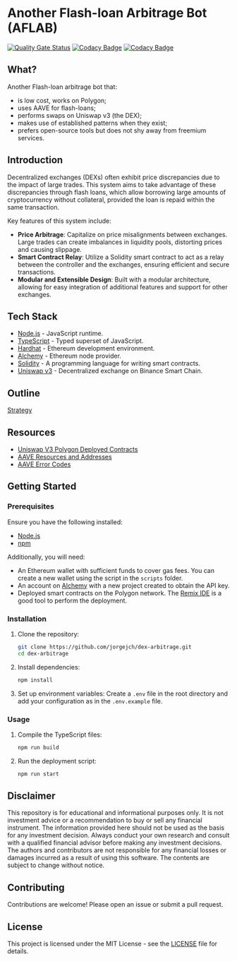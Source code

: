 # Another Flash-loan Arbitrage Bot (AFLAB)

[![Quality Gate Status](https://sonarcloud.io/api/project_badges/measure?project=jorgejch_dex-arbitrage&metric=alert_status)](https://sonarcloud.io/summary/new_code?id=jorgejch_dex-arbitrage) [![Codacy Badge](https://app.codacy.com/project/badge/Grade/7538c6b1bbb44105a7159daa9d70450e)](https://app.codacy.com/gh/jorgejch/dex-arbitrage/dashboard?utm_source=gh&utm_medium=referral&utm_content=&utm_campaign=Badge_grade) [![Codacy Badge](https://app.codacy.com/project/badge/Coverage/7538c6b1bbb44105a7159daa9d70450e)](https://app.codacy.com/gh/jorgejch/dex-arbitrage/dashboard?utm_source=gh&utm_medium=referral&utm_content=&utm_campaign=Badge_coverage)

## What?

Another Flash-loan arbitrage bot that:

- is low cost, works on Polygon;
- uses AAVE for flash-loans;
- performs swaps on Uniswap v3 (the DEX);
- makes use of established patterns when they exist;
- prefers open-source tools but does not shy away from freemium services.

## Introduction

Decentralized exchanges (DEXs) often exhibit price discrepancies due to the impact of large trades. This system aims to
take advantage of these discrepancies through flash loans, which allow borrowing large amounts of cryptocurrency without
collateral, provided the loan is repaid within the same transaction.

Key features of this system include:

- **Price Arbitrage**: Capitalize on price misalignments between exchanges. Large trades can create imbalances in
  liquidity pools, distorting prices and causing slippage.
- **Smart Contract Relay**: Utilize a Solidity smart contract to act as a relay between the controller and the
  exchanges, ensuring efficient and secure transactions.
- **Modular and Extensible Design**: Built with a modular architecture, allowing for easy integration of additional
  features and support for other exchanges.

## Tech Stack

- [Node.js](https://nodejs.org) - JavaScript runtime.
- [TypeScript](https://www.typescriptlang.org) - Typed superset of JavaScript.
- [Hardhat](https://hardhat.org) - Ethereum development environment.
- [Alchemy](https://www.alchemy.com) - Ethereum node provider.
- [Solidity](https://soliditylang.org) - A programming language for writing smart contracts.
- [Uniswap v3](https://app.uniswap.org/) - Decentralized exchange on Binance Smart Chain.

## Outline

[Strategy](STRATEGY.md)

## Resources

- [Uniswap V3 Polygon Deployed Contracts](https://docs.uniswap.org/contracts/v3/reference/deployments/polygon-deployments)
- [AAVE Resources and Addresses](https://aave.com/docs/resources/addresses)
- [AAVE Error Codes](https://github.com/aave/aave-v3-core/blob/master/contracts/protocol/libraries/helpers/Errors.sol)

## Getting Started

### Prerequisites

Ensure you have the following installed:

- [Node.js](https://nodejs.org)
- [npm](https://www.npmjs.com/)

Additionally, you will need:

- An Ethereum wallet with sufficient funds to cover gas fees. You can create a new wallet using the script in the
  `scripts` folder.
- An account on [Alchemy](https://www.alchemy.com/) with a new project created to obtain the API key.
- Deployed smart contracts on the Polygon network. The [Remix IDE](https://remix.ethereum.org/) is a good tool to
  perform the deployment.

### Installation

1. Clone the repository:

    ```sh
    git clone https://github.com/jorgejch/dex-arbitrage.git
    cd dex-arbitrage
    ```

2. Install dependencies:

    ```sh
    npm install
    ```

3. Set up environment variables: Create a `.env` file in the root directory and add your configuration as in the
   `.env.example` file.

### Usage

1. Compile the TypeScript files:

    ```sh
    npm run build
    ```

2. Run the deployment script:

    ```sh
    npm run start
    ```

## Disclaimer

This repository is for educational and informational purposes only. It is not investment advice or a recommendation to
buy or sell any financial instrument. The information provided here should not be used as the basis for any investment
decision. Always conduct your own research and consult with a qualified financial advisor before making any investment
decisions. The authors and contributors are not responsible for any financial losses or damages incurred as a result of
using this software. The contents are subject to change without notice.

## Contributing

Contributions are welcome! Please open an issue or submit a pull request.

## License

This project is licensed under the MIT License - see the [LICENSE](LICENSE) file for details.
